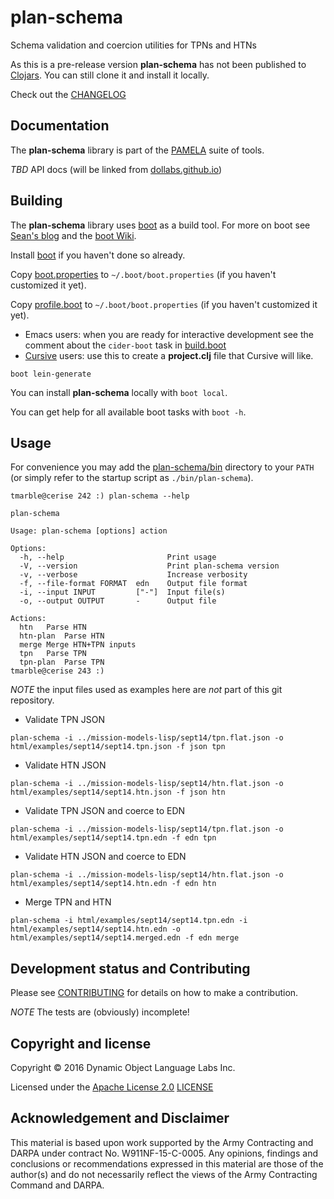 # plan-schema

Schema validation and coercion utilities for TPNs and HTNs

As this is a pre-release version **plan-schema** has not been
published to [Clojars](https://clojars.org/). You can still clone it and install
it locally.

Check out the [CHANGELOG](CHANGELOG.md)

## Documentation

The **plan-schema** library is part of the [PAMELA](https://github.com/dollabs/pamela) suite of tools.

*TBD* API docs (will be linked from [dollabs.github.io](http://dollabs.github.io/))

## Building

The **plan-schema** library uses [boot](http://boot-clj.com/) as a build tool. For
more on boot see [Sean's blog](http://seancorfield.github.io/blog/2016/02/02/boot-new/) and the [boot Wiki](https://github.com/boot-clj/boot/wiki).

Install [boot](http://boot-clj.com/) if you haven't done so already.

Copy [boot.properties](doc/config/boot.properties) to `~/.boot/boot.properties` (if you haven't customized it yet).

Copy [profile.boot](doc/config/profile.boot) to `~/.boot/boot.properties` (if you haven't customized it yet).

 * Emacs users: when you are ready for interactive development see the comment
   about the `cider-boot` task in [build.boot](build.boot)
 * [Cursive](https://github.com/cursive-ide/cursive) users: use this to
   create a **project.clj** file that Cursive will like.

 ````
boot lein-generate
````

You can install **plan-schema** locally with `boot local`.

You can get help for all available boot tasks with `boot -h`.

## Usage

For convenience you may add the [plan-schema/bin](bin) directory to your `PATH`
(or simply refer to the startup script as `./bin/plan-schema`).

````
tmarble@cerise 242 :) plan-schema --help

plan-schema

Usage: plan-schema [options] action

Options:
  -h, --help                       Print usage
  -V, --version                    Print plan-schema version
  -v, --verbose                    Increase verbosity
  -f, --file-format FORMAT  edn    Output file format
  -i, --input INPUT         ["-"]  Input file(s)
  -o, --output OUTPUT       -      Output file

Actions:
  htn	Parse HTN
  htn-plan	Parse HTN
  merge	Merge HTN+TPN inputs
  tpn	Parse TPN
  tpn-plan	Parse TPN
tmarble@cerise 243 :)
````

*NOTE* the input files used as examples here are *not* part of this git repository.


* Validate TPN JSON

`plan-schema -i ../mission-models-lisp/sept14/tpn.flat.json -o html/examples/sept14/sept14.tpn.json -f json tpn`

* Validate HTN JSON

`plan-schema -i ../mission-models-lisp/sept14/htn.flat.json -o html/examples/sept14/sept14.htn.json -f json htn`

* Validate TPN JSON and coerce to EDN

`plan-schema -i ../mission-models-lisp/sept14/tpn.flat.json -o html/examples/sept14/sept14.tpn.edn -f edn tpn`

* Validate HTN JSON and coerce to EDN

`plan-schema -i ../mission-models-lisp/sept14/htn.flat.json -o html/examples/sept14/sept14.htn.edn -f edn htn`

* Merge TPN and HTN

`plan-schema -i html/examples/sept14/sept14.tpn.edn -i html/examples/sept14/sept14.htn.edn -o html/examples/sept14/sept14.merged.edn -f edn merge`

## Development status and Contributing

Please see [CONTRIBUTING](CONTRIBUTING.md) for details on
how to make a contribution.

*NOTE* The tests are (obviously) incomplete!

## Copyright and license

Copyright © 2016 Dynamic Object Language Labs Inc.

Licensed under the [Apache License 2.0](http://opensource.org/licenses/Apache-2.0) [LICENSE](LICENSE)

## Acknowledgement and Disclaimer

This material is based upon work supported by the Army Contracting and
DARPA under contract No. W911NF-15-C-0005.  Any opinions, findings and
conclusions or recommendations expressed in this material are those of
the author(s) and do not necessarily reflect the views of the Army
Contracting Command and DARPA.
